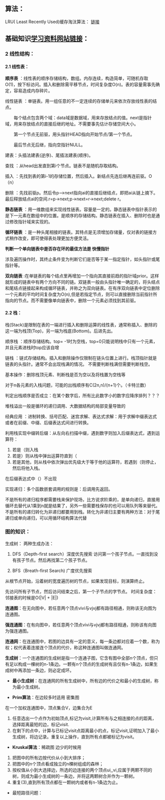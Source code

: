 ## 算法：
LRU( Least Recently Used)缓存淘汰算法： [链接](https://leetcode-cn.com/problems/lru-cache/solution/lru-ce-lue-xiang-jie-he-shi-xian-by-labuladong/)

## 基础知识[学习资料网站链接](https://blog.csdn.net/weixin_40113925/article/details/100938378)：
### 2 线性结构：

#### 2.1 线性表：
**顺序表** ：线性表的顺序存储结构，数组。内存连续，构造简单，可随机存取O(1)，按下标访问。插入和删除需平移节点，时间复杂度O(n)。表的容量需事先确定，容易造成内存碎片。

线性链表 ：单链表。用一组任意的不一定连续的存储单元来依次存放线性表的结点。

  每个结点包含两个域：data域是数据域，用来存放结点的值。next是指针域，用来存放结点的直接后继的地址。不需要事先估计存储空间大小。

  第一个节点无前驱，用头指针HEAD指向开始节点/第一个节点。

  最后节点无后继，指向空指针NULL。

建表：头插法建表(逆序)、尾插法建表(顺序)。

查找 ：从head出发直到第i个节点。链表不是随机存取结构。

插入 ：先找到表的第i-1的存储位置，然后插入。新结点先连后继再连前驱。O（n）

删除 ：先找前驱p。然后令p–&gt;next指向ai的直接后继结点，即把ai从链上摘下。最后释放结点ai的空间.r=p-&gt;next;p-&gt;next=r-&gt;next;delete r。

**静态链表** ：用一维数组来实现线性链表。容量是一定的。静态链表中指针表示的是下一元素在数组中的位置。是顺序的存储结构。静态链表在插入、删除时也是通过修改指针域来实现的。

**循环链表** ：是一种头尾相接的链表。其特点是无须增加存储量，仅对表的链接方式稍作改变，即可使得表处理更加方便灵活。

**判断一个单向链表中是否存在环的最佳方法是 快慢指针**

涉及遍历操作时，其终止条件变为判断它们是否等于某一指定指针，如头指针或尾指针等。

**双向链表** :在单链表的每个结点里再增加一个指向其直接前趋的指针域prior。这样就形成的链表中有两个方向不同的链。双链表一般由头指针唯一确定的，将头结点和尾结点链接起来构成循环链表，并称之为双向链表。在有序双向链表中定位删除一个元素的平均时间复杂度为O(n),但是若指定节点，则可以直接删除当前指针所指向的节点。而不需要像单向链表中，删除一个元素必须找到其前驱。

#### 2.2 栈：

栈(Stack)是限制在表的一端进行插入和删除运算的线性表，通常称插入、删除的这一端为栈顶(Top)，另一端为栈底(Bottom)。后进先出。

顺序栈 ：顺序存储结构。top= -1时为空栈，top=0只能说明栈中只有一个元素，并且元素进栈时top应该自增

链栈 ：链式存储结构。插入和删除操作仅限制在链头位置上进行。栈顶指针就是链表的头指针。通常不会出现栈满的情况。 不需要判断栈满但需要判断栈空。

基本操作：删除栈顶元素、判断栈是否为空以及将栈置为空栈等

对于n各元素的入栈问题，可能的出栈顺序有C(2n,n)/(n+1)个。（卡特兰数）

判定出栈顺序是否成立：在某个数字后，所有比此数字小的数字应降序排列？？？


堆栈溢出一般是循环的递归调用、大数据结构的局部变量导致的

经典应用 ：进制转换、括号匹配、迷宫求解、表达式求解：用于求解中缀表达式或者在前缀、中缀、后缀表达式间进行转换。

利用栈实现中缀转后缀：从左向右扫描中缀，遇到数字则加入后缀表达式，遇到运算符：
1. 若是（则入栈 
2. 若是）则从栈中弹出运算符直到（ 
3. 若是其他，则从栈中依次弹出优先级大于等于他的运算符，若遇到（则停止，然后将他入栈。

在后缀表达式中（）不出现

实现递归：多个函数嵌套调用的规则是：后调用先返回。

不是所有的递归程序都需要栈来保护现场，比方说求阶乘的，是单向递归，直接用循环去替代从1乘到n就是结果了，另外一些需要栈保存的也可以用队列等来替代。不是所有的递归转化为非递归都要用到栈。转化为非递归主要有两种方法：对于尾递归或单向递归，可以用循环结构算法代替




### 图的知识：

生成树： 两种生成办法：
1. DFS（Depth-first search）深度优先搜索
访问第一个孩子节点。一直找到没有孩子节点。然后再找第二个孩子节点。

2. BFS（Breath-first Search) 广度优先搜索 

从根节点开始，沿着树的宽度遍历树的节点，如果发现目标，则演算终止。

先访问所有子节点，然后访问结束之后，第一个子节点的字节点。
时间复杂度：邻接表的时候是O(|V| + |E|)

**连通图**：在无向图中，若任意两个顶点vivi与vjvj都有路径相通，则称该无向图为连通图。

**强连通图**：在有向图中，若任意两个顶点vivi与vjvj都有路径相通，则称该有向图为强连通图。

**连通网**：在连通图中，若图的边具有一定的意义，每一条边都对应着一个数，称为权；权代表着连接连个顶点的代价，称这种连通图叫做连通网。

**生成树**：一个连通图的生成树是指一个连通子图，它含有图中全部n个顶点，但只有足以构成一棵树的n-1条边。一颗有n个顶点的生成树有且仅有n-1条边，如果生成树中再添加一条边，则必定成环。

- **最小生成树**：在连通网的所有生成树中，所有边的代价之和最小的生成树，称为最小生成树。

- **Prim算法**：在边较多时适用 密集图

在一个加权连通图中，顶点集合V，边集合为E
1. 任意选出一个点作为初始顶点,标记为visit,计算所有与之相连接的点的距离，选择距离最短的边，标记visit.
2. 在剩下的点中，计算与已标记visit点距离最小的点，标记visit,证明加入了最小生成树，将边记录。重复以上操作，直到所有点都被标记为visit。

- **Kruskal算法**：稀疏图 边少的时候用

1. 把图中的所有边按代价从小到大排序；
2. 把图中的n个顶点看成独立的n棵树组成的森林；
3. 按权值从小到大选择边，所选的边连接的两个顶点ui,,vi,应属于两颗不同的树，则成为最小生成树的一条边，并将这两颗树合并作为一颗树。
4. 重复(3),直到所有顶点都在一颗树内或者有n-1条边为止。

- 最短路径问题：




